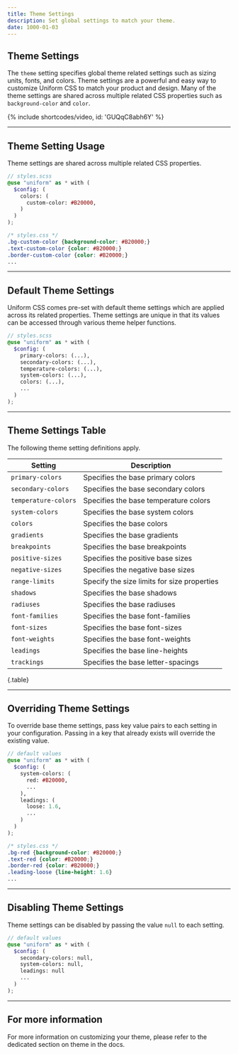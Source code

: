 ```yaml
---
title: Theme Settings
description: Set global settings to match your theme.
date: 1000-01-03
---
```



## Theme Settings

The `theme` setting specifies global theme related settings such as sizing units, fonts, and colors. Theme settings are a powerful and easy way to customize Uniform CSS to match your product and design. Many of the theme settings are shared across multiple related CSS properties such as `background-color` and `color`.

{% include shortcodes/video, id: 'GUQqC8abh6Y' %}

---

## Theme Setting Usage

Theme settings are shared across multiple related CSS properties.

```scss
// styles.scss
@use "uniform" as * with (
  $config: (
    colors: (
      custom-color: #B20000,
    )
  )
);
```

```css
/* styles.css */
.bg-custom-color {background-color: #B20000;}
.text-custom-color {color: #B20000;}
.border-custom-color {color: #B20000;}
...
```

---

## Default Theme Settings

Uniform CSS comes pre-set with default theme settings which are applied across its related properties. Theme settings are unique in that its values can be accessed through various theme helper functions.

```scss
// styles.scss
@use "uniform" as * with (
  $config: (
    primary-colors: (...),
    secondary-colors: (...),
    temperature-colors: (...),
    system-colors: (...),
    colors: (...),
    ...
  )
);
```

---

## Theme Settings Table

The following theme setting definitions apply.

| Setting | Description |
| - | - |
| `primary-colors` | Specifies the base primary colors |
| `secondary-colors` | Specifies the base secondary colors |
| `temperature-colors` | Specifies the base temperature colors |
| `system-colors` | Specifies the base system colors |
| `colors` | Specifies the base colors |
| `gradients` | Specifies the base gradients |
| `breakpoints` | Specifies the base breakpoints |
| `positive-sizes` | Specifies the positive base sizes |
| `negative-sizes` | Specifies the negative base sizes |
| `range-limits` | Specify the size limits for size properties |
| `shadows` | Specifies the base shadows |
| `radiuses` | Specifies the base radiuses |
| `font-families` | Specifies the base font-families |
| `font-sizes` | Specifies the base font-sizes |
| `font-weights` | Specifies the base font-weights |
| `leadings` | Specifies the base line-heights |
| `trackings` | Specifies the base letter-spacings |


{.table}

---

## Overriding Theme Settings

To override base theme settings, pass key value pairs to each setting in your configuration. Passing in a key that already exists will override the existing value.

```scss
// default values
@use "uniform" as * with (
  $config: (
    system-colors: (
      red: #B20000,
      ...
    ),
    leadings: (
      loose: 1.6,
      ...
    )
  )
);
```

```css
/* styles.css */
.bg-red {background-color: #B20000;}
.text-red {color: #B20000;}
.border-red {color: #B20000;}
.leading-loose {line-height: 1.6}
...
```

---


## Disabling Theme Settings

Theme settings can be disabled by passing the value `null` to each setting.

```scss
// default values
@use "uniform" as * with (
  $config: (
    secondary-colors: null,
    system-colors: null,
    leadings: null
    ...
  )
);
```

---

## For more information

For more information on customizing your theme, please refer to the dedicated section on theme in the docs.